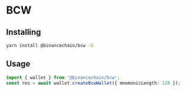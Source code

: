 # BCW

## Installing

```sh
yarn install @binancechain/bcw -S
```

## Usage

```ts
import { wallet } from '@binancechain/bcw';
const res = await wallet.createBcwWallet({ mnemonicLength: 128 });
```
